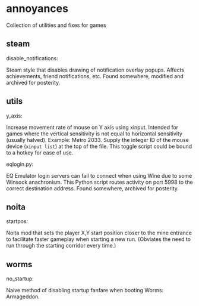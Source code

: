 # annoyances
Collection of utilities and fixes for games

## steam

disable_notifications:

Steam style that disables drawing of notification overlay popups. Affects achievements, friend notifications, etc. Found somewhere, modified and archived for posterity.

## utils

y_axis:

Increase movement rate of mouse on Y axis using xinput. Intended for games where the vertical sensitivity is not equal to horizontal sensitivity (usually halved). Example: Metro 2033. Supply the integer ID of the mouse device (`xinput list`) at the top of the file. This toggle script could be bound to a hotkey for ease of use.

eqlogin.py:

EQ Emulator login servers can fail to connect when using Wine due to some Winsock anachronism. This Python script routes activity on port 5998 to the correct destination address. Found somewhere, archived for posterity.

## noita

startpos:

Noita mod that sets the player X,Y start position closer to the mine entrance to facilitate faster gameplay when starting a new run. (Obviates the need to run through the starting corridor every time.)

## worms

no_startup:

Naive method of disabling startup fanfare when booting Worms: Armageddon.
